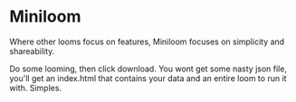 # Miniloom

Where other looms focus on features, Miniloom focuses on simplicity and shareability.

Do some looming, then click download. You wont get some nasty json file, you'll get an index.html that contains your data and an entire loom to run it with. Simples.
